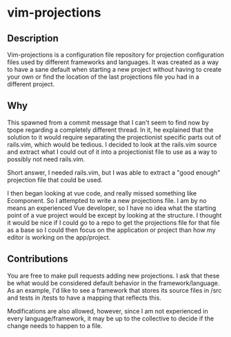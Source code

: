# vim-projections

## Description

Vim-projections is a configuration file repository for projection configuration
files used by different frameworks and languages.  It was created as a way to
have a sane default when starting a new project without having to create your
own or find the location of the last projections file you had in a different
project.

## Why

This spawned from a commit message that I can't seem to find now by tpope
regarding a completely different thread.  In it, he explained that the solution
to it would require separating the projectionist specific parts out of
rails.vim, which would be tedious.  I decided to look at the rails.vim source
and extract what I could out of it into a projectionist file to use as a way to
possibly not need rails.vim.

Short answer, I needed rails.vim, but I was able to extract a "good enough"
projection file that could be used.

I then began looking at vue code, and really missed something like Ecomponent.  So
I attempted to write a new projections file.  I am by no means an experienced
Vue developer, so I have no idea what the starting point of a vue project would
be except by looking at the structure.  I thought it would be nice if I could
go to a repo to get the projections file for that file as a base so I could
then focus on the application or project than how my editor is working on the
app/project.

## Contributions

You are free to make pull requests adding new projections.  I ask that these
be what would be considered default behavior in the framework/language.  As an
example, I'd like to see a framework that stores its source files in /src and
tests in /tests to have a mapping that reflects this.

Modifications are also allowed, however, since I am not experienced in every
language/framework, it may be up to the collective to decide if the change
needs to happen to a file.
